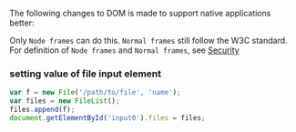 The following changes to DOM is made to support native applications better:

Only `Node frames` can do this. `Normal frames` still follow the W3C standard. For definition of `Node frames` and `Normal frames`, see [Security](Security)

### setting value of file input element
```javascript
var f = new File('/path/to/file', 'name');
var files = new FileList();
files.append(f);
document.getElementById('input0').files = files;
```
